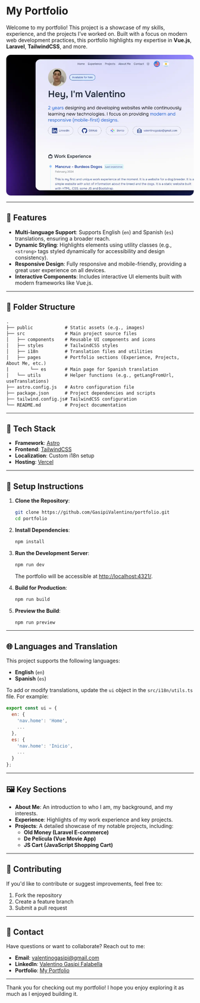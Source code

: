 # My Portfolio

Welcome to my portfolio! This project is a showcase of my skills, experience, and the projects I’ve worked on. Built with a focus on modern web development practices, this portfolio highlights my expertise in **Vue.js**, **Laravel**, **TailwindCSS**, and more.

<p align="center">
  <img src="public/preview.webp" alt="Portfolio Preview" style="border-radius: 12px;">
</p>

---

## 🌟 Features

- **Multi-language Support**: Supports English (`en`) and Spanish (`es`) translations, ensuring a broader reach.
- **Dynamic Styling**: Highlights elements using utility classes (e.g., `<strong>` tags styled dynamically for accessibility and design consistency).
- **Responsive Design**: Fully responsive and mobile-friendly, providing a great user experience on all devices.
- **Interactive Components**: Includes interactive UI elements built with modern frameworks like Vue.js.

---

## 📂 Folder Structure

```
.
├── public            # Static assets (e.g., images)
├── src               # Main project source files
│   ├── components    # Reusable UI components and icons
│   ├── styles        # TailwindCSS styles
│   ├── i18n          # Translation files and utilities
│   ├── pages         # Portfolio sections (Experience, Projects, About Me, etc.)
|        └── es       # Main page for Spanish translation
│   └── utils         # Helper functions (e.g., getLangFromUrl, useTranslations)
├── astro.config.js   # Astro configuration file
├── package.json      # Project dependencies and scripts
├── tailwind.config.js# TailwindCSS configuration
└── README.md         # Project documentation
```

---

## 🚀 Tech Stack

- **Framework**: [Astro](https://astro.build/)
- **Frontend**: [TailwindCSS](https://tailwindcss.com/)
- **Localization**: Custom i18n setup
- **Hosting**: [Vercel](https://www.vercel.com/) 

---

## 📄 Setup Instructions

1. **Clone the Repository**:

   ```bash
   git clone https://github.com/GasipiValentino/portfolio.git
   cd portfolio
   ```

2. **Install Dependencies**:

   ```bash
   npm install
   ```

3. **Run the Development Server**:

   ```bash
   npm run dev
   ```

   The portfolio will be accessible at [http://localhost:4321/](http://localhost:4321/).

4. **Build for Production**:

   ```bash
   npm run build
   ```

5. **Preview the Build**:

   ```bash
   npm run preview
   ```

---

## 🌐 Languages and Translation

This project supports the following languages:

- **English** (`en`)
- **Spanish** (`es`)

To add or modify translations, update the `ui` object in the `src/i18n/utils.ts` file. For example:

```javascript
export const ui = {
  en: {
    'nav.home': 'Home',
    ...
  },
  es: {
    'nav.home': 'Inicio',
    ...
  }
};
```

---

## 🖼️ Key Sections

- **About Me**: An introduction to who I am, my background, and my interests.
- **Experience**: Highlights of my work experience and key projects.
- **Projects**: A detailed showcase of my notable projects, including:
  - **Old Money (Laravel E-commerce)**
  - **De Película (Vue Movie App)**
  - **JS Cart (JavaScript Shopping Cart)**

---

## 🤝 Contributing

If you'd like to contribute or suggest improvements, feel free to:

1. Fork the repository
2. Create a feature branch
3. Submit a pull request

---

## 📧 Contact

Have questions or want to collaborate? Reach out to me:

- **Email**: valentinogasipi@gmail.com
- **LinkedIn**: [Valentino Gasipi Falabella](https://www.linkedin.com/in/valentino-gasipi-470100252/)
- **Portfolio**: [My Portfolio](https://valentinogasipi-portfolio.netlify.app/)

---

Thank you for checking out my portfolio! I hope you enjoy exploring it as much as I enjoyed building it.
